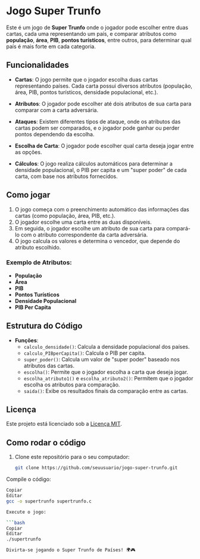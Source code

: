 # Jogo Super Trunfo

Este é um jogo de **Super Trunfo** onde o jogador pode escolher entre duas cartas, cada uma representando um país, e comparar atributos como **população**, **área**, **PIB**, **pontos turísticos**, entre outros, para determinar qual país é mais forte em cada categoria.

## Funcionalidades

- **Cartas**: O jogo permite que o jogador escolha duas cartas representando países. Cada carta possui diversos atributos (população, área, PIB, pontos turísticos, densidade populacional, etc.).
  
- **Atributos**: O jogador pode escolher até dois atributos de sua carta para comparar com a carta adversária.

- **Ataques**: Existem diferentes tipos de ataque, onde os atributos das cartas podem ser comparados, e o jogador pode ganhar ou perder pontos dependendo da escolha.

- **Escolha de Carta**: O jogador pode escolher qual carta deseja jogar entre as opções.

- **Cálculos**: O jogo realiza cálculos automáticos para determinar a densidade populacional, o PIB per capita e um "super poder" de cada carta, com base nos atributos fornecidos.

## Como jogar

1. O jogo começa com o preenchimento automático das informações das cartas (como população, área, PIB, etc.).
2. O jogador escolhe uma carta entre as duas disponíveis.
3. Em seguida, o jogador escolhe um atributo de sua carta para compará-lo com o atributo correspondente da carta adversária.
4. O jogo calcula os valores e determina o vencedor, que depende do atributo escolhido.

### Exemplo de Atributos:

- **População**
- **Área**
- **PIB**
- **Pontos Turísticos**
- **Densidade Populacional**
- **PIB Per Capita**

## Estrutura do Código

- **Funções**:
  - `calculo_densidade()`: Calcula a densidade populacional dos países.
  - `calculo_PIBperCapita()`: Calcula o PIB per capita.
  - `super_poder()`: Calcula um valor de "super poder" baseado nos atributos das cartas.
  - `escolha()`: Permite que o jogador escolha a carta que deseja jogar.
  - `escolha_atributo1()` e `escolha_atributo2()`: Permitem que o jogador escolha os atributos para comparação.
  - `saida()`: Exibe os resultados finais da comparação entre as cartas.

## Licença

Este projeto está licenciado sob a [Licença MIT](https://opensource.org/licenses/MIT).

## Como rodar o código

1. Clone este repositório para o seu computador:
   ```bash
   git clone https://github.com/seuusuario/jogo-super-trunfo.git
   
Compile o código:

```bash
Copiar
Editar
gcc -o supertrunfo supertrunfo.c

Execute o jogo:

```bash
Copiar
Editar
./supertrunfo

Divirta-se jogando o Super Trunfo de Países! 🌍🎮


